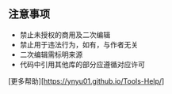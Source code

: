 ## 注意事项
+ 禁止未授权的商用及二次编辑
+ 禁止用于违法行为，如有，与作者无关
+ 二次编辑需标明来源
+ 代码中引用其他库的部分应遵循对应许可<br>

[更多帮助][https://ynyu01.github.io/Tools-Help/]
